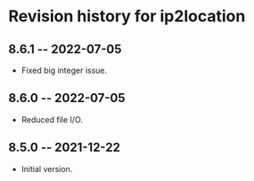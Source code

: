 # Revision history for ip2location

## 8.6.1  -- 2022-07-05

* Fixed big integer issue.


## 8.6.0  -- 2022-07-05

* Reduced file I/O.

## 8.5.0  -- 2021-12-22

* Initial version.
